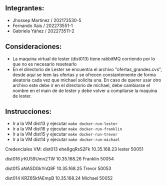 ## Integrantes:
- Jhossep Martinez / 202173530-5
- Fernando Xais / 202273551-1
- Gabriela Yáñez / 202273511-2

## Consideraciones:
- La maquina virtual de lester (dist013) tiene rabbitMQ corriendo por lo que no es necesario resetearlo
- En el directorio de Lester se encuentra el archivo "ofertas_grandes.cvs", desde aquí se leen las ofertas y se ofrecen constantemente de forma aleatoria cada vez que michael solicita una. En caso de querer usar otro archivo este debe ir en el directorio de michael, debe cambiarse el nombre en el main de de lester y debe volver a compilarse la maquina de lester.

## Instrucciones:
- Ir a la VM dist13 y ejecutar ```make docker-run-lester```
- Ir a la VM dist16 y ejecutar ```make docker-run-franklin```
- Ir a la VM dist15 y ejecutar ```make docker-run-trevor```
- Ir a la VM dist14 y ejecutar ```make docker-run-michael```



Credenciales VM:
dist013
ehe6gqRsS2Fk
10.35.168.23
lester
50051

dist016
jrKU59Umn2TW
10.35.168.26
Franklin
50054

dist015
aNASDGkYnQ8F
10.35.168.25
Trevor
50053

dist014
KRZ65kfAEmpB
10.35.168.24
Michael
50052
